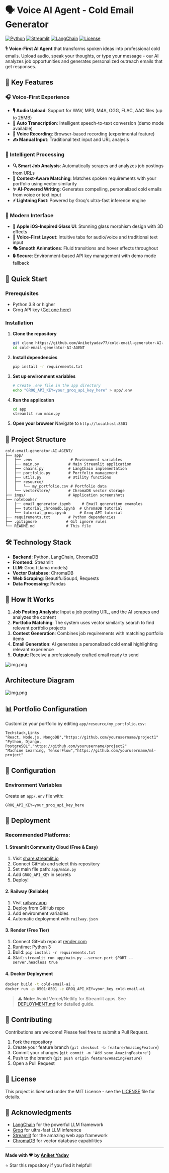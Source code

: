 # 🗣️ Voice AI Agent - Cold Email Generator

[![Python](https://img.shields.io/badge/Python-3.8+-blue.svg)](https://www.python.org/downloads/)
[![Streamlit](https://img.shields.io/badge/Streamlit-1.28+-red.svg)](https://streamlit.io/)
[![LangChain](https://img.shields.io/badge/LangChain-0.3+-green.svg)](https://python.langchain.com/)
[![License](https://img.shields.io/badge/License-MIT-yellow.svg)](LICENSE)

🎙️ **Voice-First AI Agent** that transforms spoken ideas into professional cold emails. Upload audio, speak your thoughts, or type your message - our AI analyzes job opportunities and generates personalized outreach emails that get responses.

## 🌟 Key Features

### 🎧 Voice-First Experience
- **🎙️ Audio Upload**: Support for WAV, MP3, M4A, OGG, FLAC, AAC files (up to 25MB)
- **📝 Auto Transcription**: Intelligent speech-to-text conversion (demo mode available)
- **🔴 Voice Recording**: Browser-based recording (experimental feature)
- **✍️ Manual Input**: Traditional text input and URL analysis

### 🧠 Intelligent Processing
- **🔍 Smart Job Analysis**: Automatically scrapes and analyzes job postings from URLs
- **🎯 Context-Aware Matching**: Matches spoken requirements with your portfolio using vector similarity
- **✨ AI-Powered Writing**: Generates compelling, personalized cold emails from voice or text input
- **⚡ Lightning Fast**: Powered by Groq's ultra-fast inference engine

### 🎨 Modern Interface
- **🌟 Apple iOS-Inspired Glass UI**: Stunning glass morphism design with 3D effects
- **📱 Voice-First Layout**: Intuitive tabs for audio/voice and traditional text input
- **🎭 Smooth Animations**: Fluid transitions and hover effects throughout
- **🔒 Secure**: Environment-based API key management with demo mode fallback

## 🚀 Quick Start

### Prerequisites

- Python 3.8 or higher
- Groq API key ([Get one here](https://console.groq.com/keys))

### Installation

1. **Clone the repository**
   ```bash
   git clone https://github.com/Aniketyadav77/cold-email-generator-AI-AGENT.git
   cd cold-email-generator-AI-AGENT
   ```

2. **Install dependencies**
   ```bash
   pip install -r requirements.txt
   ```

3. **Set up environment variables**
   ```bash
   # Create .env file in the app directory
   echo "GROQ_API_KEY=your_groq_api_key_here" > app/.env
   ```

4. **Run the application**
   ```bash
   cd app
   streamlit run main.py
   ```

5. **Open your browser**
   Navigate to `http://localhost:8501`

## 📁 Project Structure

```
cold-email-generator-AI-AGENT/
├── app/
│   ├── .env                 # Environment variables
│   ├── main.py             # Main Streamlit application
│   ├── chains.py           # LangChain implementation
│   ├── portfolio.py        # Portfolio management
│   ├── utils.py            # Utility functions
│   ├── resource/
│   │   └── my_portfolio.csv # Portfolio data
│   └── vectorstore/        # ChromaDB vector storage
├── imgs/                   # Application screenshots
├── notebooks/
│   ├── email_generator.ipynb     # Email generation examples
│   ├── tutorial_chromadb.ipynb  # ChromaDB tutorial
│   └── tutorial_groq.ipynb      # Groq API tutorial
├── requirements.txt        # Python dependencies
├── .gitignore             # Git ignore rules
└── README.md              # This file
```

## 🛠️ Technology Stack

- **Backend**: Python, LangChain, ChromaDB
- **Frontend**: Streamlit
- **LLM**: Groq (Llama models)
- **Vector Database**: ChromaDB
- **Web Scraping**: BeautifulSoup4, Requests
- **Data Processing**: Pandas

## 💼 How It Works

1. **Job Posting Analysis**: Input a job posting URL, and the AI scrapes and analyzes the content
2. **Portfolio Matching**: The system uses vector similarity search to find relevant portfolio projects
3. **Context Generation**: Combines job requirements with matching portfolio items
4. **Email Generation**: AI generates a personalized cold email highlighting relevant experience
5. **Output**: Receive a professionally crafted email ready to send

![img.png](imgs/img.png)

## Architecture Diagram
![img.png](imgs/architecture.png)

## 📊 Portfolio Configuration

Customize your portfolio by editing `app/resource/my_portfolio.csv`:

```csv
Techstack,Links
"React, Node.js, MongoDB","https://github.com/yourusername/project1"
"Python, Django, PostgreSQL","https://github.com/yourusername/project2"
"Machine Learning, TensorFlow","https://github.com/yourusername/ml-project"
```

## 🔧 Configuration

### Environment Variables

Create an `app/.env` file with:

```env
GROQ_API_KEY=your_groq_api_key_here
```

## 🚀 Deployment

### Recommended Platforms:

#### 1. **Streamlit Community Cloud** (Free & Easy)
1. Visit [share.streamlit.io](https://share.streamlit.io/)
2. Connect GitHub and select this repository
3. Set main file path: `app/main.py`
4. Add `GROQ_API_KEY` in secrets
5. Deploy!

#### 2. **Railway** (Reliable)
1. Visit [railway.app](https://railway.app/)
2. Deploy from GitHub repo
3. Add environment variables
4. Automatic deployment with `railway.json`

#### 3. **Render** (Free Tier)
1. Connect GitHub repo at [render.com](https://render.com/)
2. Runtime: Python 3
3. Build: `pip install -r requirements.txt`
4. Start: `streamlit run app/main.py --server.port $PORT --server.headless true`

#### 4. **Docker Deployment**
```bash
docker build -t cold-email-ai .
docker run -p 8501:8501 -e GROQ_API_KEY=your_key cold-email-ai
```

> ⚠️ **Note**: Avoid Vercel/Netlify for Streamlit apps. See [DEPLOYMENT.md](DEPLOYMENT.md) for detailed guide.

## 🤝 Contributing

Contributions are welcome! Please feel free to submit a Pull Request.

1. Fork the repository
2. Create your feature branch (`git checkout -b feature/AmazingFeature`)
3. Commit your changes (`git commit -m 'Add some AmazingFeature'`)
4. Push to the branch (`git push origin feature/AmazingFeature`)
5. Open a Pull Request

## 📄 License

This project is licensed under the MIT License - see the [LICENSE](LICENSE) file for details.

## 🙏 Acknowledgments

- [LangChain](https://python.langchain.com/) for the powerful LLM framework
- [Groq](https://groq.com/) for ultra-fast LLM inference
- [Streamlit](https://streamlit.io/) for the amazing web app framework
- [ChromaDB](https://www.trychroma.com/) for vector database capabilities

---

**Made with ❤️ by [Aniket Yadav](https://github.com/Aniketyadav77)**

⭐ Star this repository if you find it helpful!
